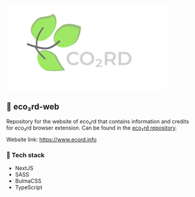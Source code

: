 ![image](https://raw.githubusercontent.com/grenzbotin/eco2rd/b254ac6c6f105b9d115df6bd105c07314353b012/src/assets/logo_word_mark.svg?raw=true)

## 🎈 eco₂rd-web

Repository for the website of eco₂rd that contains information and credits for eco₂rd browser extension. Can be found in the [eco₂rd repository](https://github.com/grenzbotin/eco2rd).

Website link: https://www.ecord.info

### 🧪 Tech stack

- NextJS
- SASS
- BulmaCSS
- TypeScript
